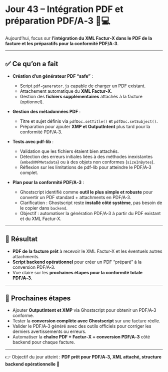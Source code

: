 # Jour 43 – Intégration PDF et préparation PDF/A‑3 📝💻

Aujourd’hui, focus sur **l’intégration du XML Factur‑X dans le PDF de la facture et les préparatifs pour la conformité PDF/A‑3**.

---

## ✅ Ce qu’on a fait

- **Création d’un générateur PDF “safe”** :  
  - Script `pdf-generator.js` capable de charger un PDF existant.  
  - Attachement automatique du **XML Factur‑X**.  
  - Gestion des **fichiers supplémentaires** attachés à la facture (optionnel).  

- **Gestion des métadonnées PDF** :  
  - Titre et sujet définis via `pdfDoc.setTitle()` et `pdfDoc.setSubject()`.  
  - Préparation pour ajouter **XMP et OutputIntent** plus tard pour la conformité PDF/A‑3.

- **Tests avec pdf-lib** :  
  - Validation que les fichiers étaient bien attachés.  
  - Détection des erreurs initiales liées à des méthodes inexistantes (`embedXMPMetadata`) ou à des objets non conformes (`sizeInBytes`).  
  - Réflexion sur les limitations de pdf-lib pour atteindre le PDF/A‑3 complet.

- **Plan pour la conformité PDF/A‑3** :  
  - Ghostscript identifié comme **outil le plus simple et robuste** pour convertir un PDF standard + attachments en PDF/A‑3.  
  - Clarification : Ghostscript reste **installé côté système**, pas besoin de le copier dans `backend`.  
  - Objectif : automatiser la génération PDF/A‑3 à partir du PDF existant et du XML Factur‑X.

---

## 💪 Résultat

- **PDF de la facture prêt** à recevoir le XML Factur‑X et les éventuels autres attachments.  
- **Script backend opérationnel** pour créer un PDF “préparé” à la conversion PDF/A‑3.  
- Vue claire sur les **prochaines étapes pour la conformité totale PDF/A‑3**.

---

## 📌 Prochaines étapes

- Ajouter **OutputIntent et XMP** via Ghostscript pour obtenir un PDF/A‑3 conforme.  
- Tester la **conversion complète avec Ghostscript** sur une facture réelle.  
- Valider le PDF/A‑3 généré avec des outils officiels pour corriger les derniers avertissements ou erreurs.  
- Automatiser la **chaîne PDF + Factur‑X + conversion PDF/A‑3** côté backend pour chaque facture.

---

👉 Objectif du jour atteint : **PDF prêt pour PDF/A‑3, XML attaché, structure backend opérationnelle 🚀**
